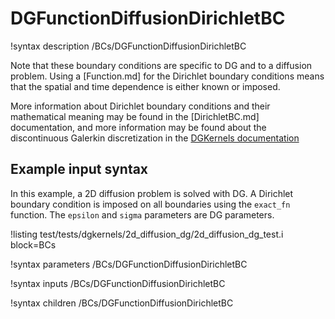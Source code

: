 # DGFunctionDiffusionDirichletBC

!syntax description /BCs/DGFunctionDiffusionDirichletBC

Note that these boundary conditions are specific to DG and to a diffusion problem. Using a [Function.md]
for the Dirichlet boundary conditions means that the spatial and time dependence is either known or imposed.

More information about Dirichlet boundary conditions and their mathematical meaning may be found in the
[DirichletBC.md] documentation, and more information may be found about the discontinuous Galerkin
discretization in the [DGKernels documentation](syntax/DGKernels/index.md)

## Example input syntax

In this example, a 2D diffusion problem is solved with DG. A Dirichlet boundary condition is imposed
on all boundaries using the `exact_fn` function. The `epsilon` and `sigma` parameters are DG parameters.

!listing test/tests/dgkernels/2d_diffusion_dg/2d_diffusion_dg_test.i block=BCs

!syntax parameters /BCs/DGFunctionDiffusionDirichletBC

!syntax inputs /BCs/DGFunctionDiffusionDirichletBC

!syntax children /BCs/DGFunctionDiffusionDirichletBC
